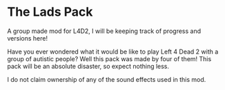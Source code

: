# The Lads Pack
A group made mod for L4D2, I will be keeping track of progress and versions here!

Have you ever wondered what it would be like to play Left 4 Dead 2 with a group of autistic people? Well this pack was made by four of them!
This pack will be an absolute disaster, so expect nothing less.

I do not claim ownership of any of the sound effects used in this mod.
